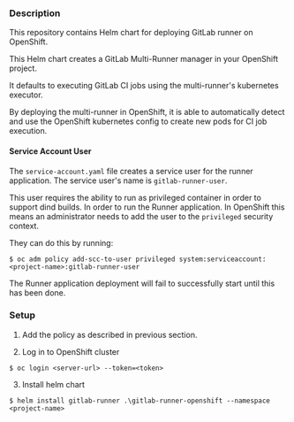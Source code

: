 ### Description

This repository contains Helm chart for deploying GitLab runner on OpenShift.

This Helm chart creates a GitLab Multi-Runner manager in your OpenShift project.

It defaults to executing GitLab CI jobs using the multi-runner's kubernetes
executor.

By deploying the multi-runner in OpenShift, it is able to automatically detect
and use the OpenShift kubernetes config to create new pods for CI job execution.

#### Service Account User

The `service-account.yaml` file creates a service user for the runner
application. The service user's name is `gitlab-runner-user`.

This user requires the ability to run as privileged container in order to support
dind builds. In order to run the Runner application. In OpenShift this means an
administrator needs to add the user to the `privileged` security context.

They can do this by running:

```
$ oc adm policy add-scc-to-user privileged system:serviceaccount:<project-name>:gitlab-runner-user
```

The Runner application deployment will fail to successfully start until this has
been done.


### Setup

1. Add the policy as described in previous section.

2. Log in to OpenShift cluster

```
$ oc login <server-url> --token=<token>
```

3. Install helm chart

```
$ helm install gitlab-runner .\gitlab-runner-openshift --namespace <project-name>
```


